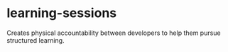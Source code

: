 # learning-sessions
Creates physical accountability between developers to help them pursue structured learning.
